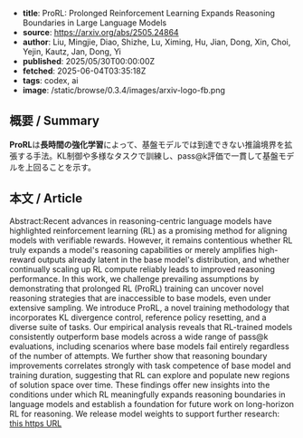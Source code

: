 <!-- metadata -->
- **title**: ProRL: Prolonged Reinforcement Learning Expands Reasoning Boundaries in Large Language Models
- **source**: https://arxiv.org/abs/2505.24864
- **author**: Liu, Mingjie, Diao, Shizhe, Lu, Ximing, Hu, Jian, Dong, Xin, Choi, Yejin, Kautz, Jan, Dong, Yi
- **published**: 2025/05/30T00:00:00Z
- **fetched**: 2025-06-04T03:35:18Z
- **tags**: codex, ai
- **image**: /static/browse/0.3.4/images/arxiv-logo-fb.png


## 概要 / Summary
**ProRL**は**長時間の強化学習**によって、基盤モデルでは到達できない推論境界を拡張する手法。KL制御や多様なタスクで訓練し、pass@k評価で一貫して基盤モデルを上回ることを示す。

## 本文 / Article
Abstract:Recent advances in reasoning-centric language models have highlighted reinforcement learning (RL) as a promising method for aligning models with verifiable rewards. However, it remains contentious whether RL truly expands a model's reasoning capabilities or merely amplifies high-reward outputs already latent in the base model's distribution, and whether continually scaling up RL compute reliably leads to improved reasoning performance. In this work, we challenge prevailing assumptions by demonstrating that prolonged RL (ProRL) training can uncover novel reasoning strategies that are inaccessible to base models, even under extensive sampling. We introduce ProRL, a novel training methodology that incorporates KL divergence control, reference policy resetting, and a diverse suite of tasks. Our empirical analysis reveals that RL-trained models consistently outperform base models across a wide range of pass@k evaluations, including scenarios where base models fail entirely regardless of the number of attempts. We further show that reasoning boundary improvements correlates strongly with task competence of base model and training duration, suggesting that RL can explore and populate new regions of solution space over time. These findings offer new insights into the conditions under which RL meaningfully expands reasoning boundaries in language models and establish a foundation for future work on long-horizon RL for reasoning. We release model weights to support further research: [this https URL](https://huggingface.co/nvidia/Nemotron-Research-Reasoning-Qwen-1.5B)
